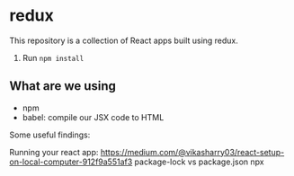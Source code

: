 # redux

This repository is a collection of React apps built using redux.

1. Run `npm install`

## What are we using
- npm
- babel: compile our JSX code to HTML



Some useful findings:

Running your react app: https://medium.com/@vikasharry03/react-setup-on-local-computer-912f9a551af3
package-lock vs package.json
npx
